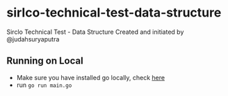 # sirlco-technical-test-data-structure

Sirclo Technical Test - Data Structure
Created and initiated by @judahsuryaputra

## Running on Local

- Make sure you have installed go locally, check [here](https://golang.org/doc/install)
- run `go run main.go`